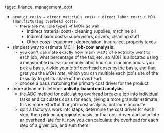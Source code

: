 tags:: finance, management, cost

- `product costs = direct materials costs + direct labor costs + MOH (manufacturing overhead costs)`
	- there are multiple types of MOH as well:
		- Indirect material costs- cleaning supplies, machine oil
		- Indirect labor costs- supervisors, drivers, cleaning staff
		- Other costs- equipment depreciation, insurance, property taxes
- simplest way to estimate MOH- **job-cost analysis:**
	- you can't calculate exactly how many watts of electricity went to each job, what percentage of the tax, etc. so MOH is allocated using a measurable *basis*- commonly labor hours or machine hours. you pick a basis, divide your _total_ overhead costs by the basis, and that gets you the _MOH rate_, which you can multiple each job's use of the basis by to get its share of the overhead.
	- choose a basis matching the primary cost driver for the product
- more advanced method- **activity-based cost analysis**
	- the ABC method for calculating overhead breaks a job into individual tasks and calculates costs for each, giving a more granular estimate. this is more effortful than job-cost analysis, but more accurate.
	- split a factory's work into steps, determine the cost driver for each step, then pick an appropriate basis for that cost driver and calculate an overhead rate for it. now you can calculate the overhead for each step of a given job, and sum them